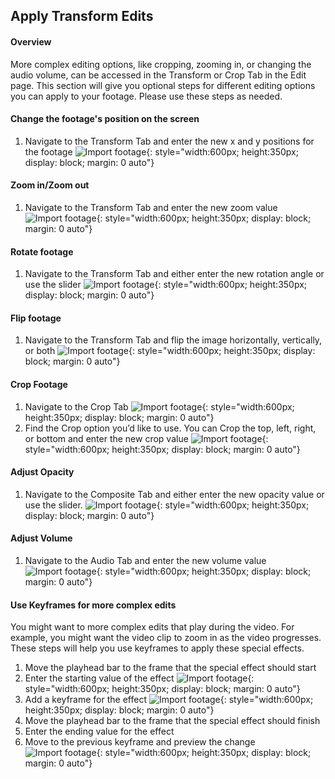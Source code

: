 ## Apply Transform Edits

#### Overview

More complex editing options, like cropping, zooming in, or changing the audio volume, can be accessed in the Transform or Crop Tab in the Edit page. This section will give you optional steps for different editing options you can apply to your footage. Please use these steps as needed.

#### Change the footage's position on the screen

1. Navigate to the Transform Tab and enter the new x and y positions for the footage
![Import footage](./assets/transform/move_transform-ezgif.com-video-to-gif-converter.gif){: style="width:600px; height:350px; display: block; margin: 0 auto"}

#### Zoom in/Zoom out

1. Navigate to the Transform Tab and enter the new zoom value
![Import footage](./assets/transform/zoom_transform.gif){: style="width:600px; height:350px; display: block; margin: 0 auto"}

#### Rotate footage

1. Navigate to the Transform Tab and either enter the new rotation angle or use the slider
![Import footage](./assets/transform/rotate_transform-ezgif.com-video-to-gif-converter.gif){: style="width:600px; height:350px; display: block; margin: 0 auto"}

#### Flip footage

1. Navigate to the Transform Tab and flip the image horizontally, vertically, or both
![Import footage](./assets/transform/flip_transform-ezgif.com-video-to-gif-converter.gif){: style="width:600px; height:350px; display: block; margin: 0 auto"}

#### Crop Footage

1. Navigate to the Crop Tab
![Import footage](./assets/transform/navigate_to_crop-ezgif.com-video-to-gif-converter.gif){: style="width:600px; height:350px; display: block; margin: 0 auto"}
2. Find the Crop option you’d like to use. You can Crop the top, left, right, or bottom and enter the new crop value
![Import footage](./assets/transform/crop_transform-ezgif.com-video-to-gif-converter.gif){: style="width:600px; height:350px; display: block; margin: 0 auto"}

#### Adjust Opacity

1. Navigate to the Composite Tab and either enter the new opacity value or use the slider.
![Import footage](./assets/transform/crop_transform-ezgif.com-video-to-gif-converter.gif){: style="width:600px; height:350px; display: block; margin: 0 auto"}

#### Adjust Volume

1. Navigate to the Audio Tab and enter the new volume value
![Import footage](./assets/transform/volume_transform-ezgif.com-video-to-gif-converter.gif){: style="width:600px; height:350px; display: block; margin: 0 auto"}

#### Use Keyframes for more complex edits

You might want to more complex edits that play during the video. For example, you might want the video clip to zoom in as the video progresses. These steps will help you use keyframes to apply these special effects.

1. Move the playhead bar to the frame that the special effect should start
2. Enter the starting value of the effect
![Import footage](./assets/transform/starting_effect-ezgif.com-video-to-gif-converter.gif){: style="width:600px; height:350px; display: block; margin: 0 auto"}
3. Add a keyframe for the effect
![Import footage](./assets/transform/start_keyframe-ezgif.com-video-to-gif-converter.gif){: style="width:600px; height:350px; display: block; margin: 0 auto"}
4. Move the playhead bar to the frame that the special effect should finish
5. Enter the ending value for the effect
6. Move to the previous keyframe and preview the change
![Import footage](./assets/transform/move_and_preview-ezgif.com-video-to-gif-converter.gif){: style="width:600px; height:350px; display: block; margin: 0 auto"}
